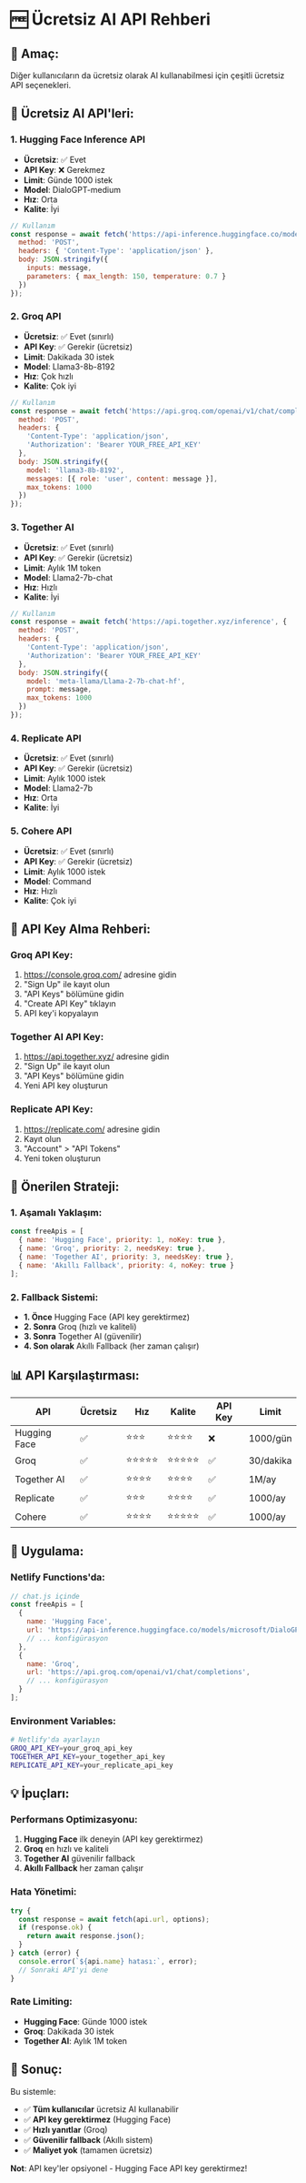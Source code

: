 # 🆓 Ücretsiz AI API Rehberi

## 🎯 **Amaç:**
Diğer kullanıcıların da ücretsiz olarak AI kullanabilmesi için çeşitli ücretsiz API seçenekleri.

## 🚀 **Ücretsiz AI API'leri:**

### **1. Hugging Face Inference API**
- **Ücretsiz**: ✅ Evet
- **API Key**: ❌ Gerekmez
- **Limit**: Günde 1000 istek
- **Model**: DialoGPT-medium
- **Hız**: Orta
- **Kalite**: İyi

```javascript
// Kullanım
const response = await fetch('https://api-inference.huggingface.co/models/microsoft/DialoGPT-medium', {
  method: 'POST',
  headers: { 'Content-Type': 'application/json' },
  body: JSON.stringify({
    inputs: message,
    parameters: { max_length: 150, temperature: 0.7 }
  })
});
```

### **2. Groq API**
- **Ücretsiz**: ✅ Evet (sınırlı)
- **API Key**: ✅ Gerekir (ücretsiz)
- **Limit**: Dakikada 30 istek
- **Model**: Llama3-8b-8192
- **Hız**: Çok hızlı
- **Kalite**: Çok iyi

```javascript
// Kullanım
const response = await fetch('https://api.groq.com/openai/v1/chat/completions', {
  method: 'POST',
  headers: {
    'Content-Type': 'application/json',
    'Authorization': 'Bearer YOUR_FREE_API_KEY'
  },
  body: JSON.stringify({
    model: 'llama3-8b-8192',
    messages: [{ role: 'user', content: message }],
    max_tokens: 1000
  })
});
```

### **3. Together AI**
- **Ücretsiz**: ✅ Evet (sınırlı)
- **API Key**: ✅ Gerekir (ücretsiz)
- **Limit**: Aylık 1M token
- **Model**: Llama2-7b-chat
- **Hız**: Hızlı
- **Kalite**: İyi

```javascript
// Kullanım
const response = await fetch('https://api.together.xyz/inference', {
  method: 'POST',
  headers: {
    'Content-Type': 'application/json',
    'Authorization': 'Bearer YOUR_FREE_API_KEY'
  },
  body: JSON.stringify({
    model: 'meta-llama/Llama-2-7b-chat-hf',
    prompt: message,
    max_tokens: 1000
  })
});
```

### **4. Replicate API**
- **Ücretsiz**: ✅ Evet (sınırlı)
- **API Key**: ✅ Gerekir (ücretsiz)
- **Limit**: Aylık 1000 istek
- **Model**: Llama2-7b
- **Hız**: Orta
- **Kalite**: İyi

### **5. Cohere API**
- **Ücretsiz**: ✅ Evet (sınırlı)
- **API Key**: ✅ Gerekir (ücretsiz)
- **Limit**: Aylık 1000 istek
- **Model**: Command
- **Hız**: Hızlı
- **Kalite**: Çok iyi

## 🔧 **API Key Alma Rehberi:**

### **Groq API Key:**
1. https://console.groq.com/ adresine gidin
2. "Sign Up" ile kayıt olun
3. "API Keys" bölümüne gidin
4. "Create API Key" tıklayın
5. API key'i kopyalayın

### **Together AI API Key:**
1. https://api.together.xyz/ adresine gidin
2. "Sign Up" ile kayıt olun
3. "API Keys" bölümüne gidin
4. Yeni API key oluşturun

### **Replicate API Key:**
1. https://replicate.com/ adresine gidin
2. Kayıt olun
3. "Account" > "API Tokens"
4. Yeni token oluşturun

## 🎯 **Önerilen Strateji:**

### **1. Aşamalı Yaklaşım:**
```javascript
const freeApis = [
  { name: 'Hugging Face', priority: 1, noKey: true },
  { name: 'Groq', priority: 2, needsKey: true },
  { name: 'Together AI', priority: 3, needsKey: true },
  { name: 'Akıllı Fallback', priority: 4, noKey: true }
];
```

### **2. Fallback Sistemi:**
- **1. Önce** Hugging Face (API key gerektirmez)
- **2. Sonra** Groq (hızlı ve kaliteli)
- **3. Sonra** Together AI (güvenilir)
- **4. Son olarak** Akıllı Fallback (her zaman çalışır)

## 📊 **API Karşılaştırması:**

| API | Ücretsiz | Hız | Kalite | API Key | Limit |
|-----|----------|-----|--------|---------|-------|
| Hugging Face | ✅ | ⭐⭐⭐ | ⭐⭐⭐⭐ | ❌ | 1000/gün |
| Groq | ✅ | ⭐⭐⭐⭐⭐ | ⭐⭐⭐⭐⭐ | ✅ | 30/dakika |
| Together AI | ✅ | ⭐⭐⭐⭐ | ⭐⭐⭐⭐ | ✅ | 1M/ay |
| Replicate | ✅ | ⭐⭐⭐ | ⭐⭐⭐⭐ | ✅ | 1000/ay |
| Cohere | ✅ | ⭐⭐⭐⭐ | ⭐⭐⭐⭐⭐ | ✅ | 1000/ay |

## 🚀 **Uygulama:**

### **Netlify Functions'da:**
```javascript
// chat.js içinde
const freeApis = [
  {
    name: 'Hugging Face',
    url: 'https://api-inference.huggingface.co/models/microsoft/DialoGPT-medium',
    // ... konfigürasyon
  },
  {
    name: 'Groq',
    url: 'https://api.groq.com/openai/v1/chat/completions',
    // ... konfigürasyon
  }
];
```

### **Environment Variables:**
```bash
# Netlify'da ayarlayın
GROQ_API_KEY=your_groq_api_key
TOGETHER_API_KEY=your_together_api_key
REPLICATE_API_KEY=your_replicate_api_key
```

## 💡 **İpuçları:**

### **Performans Optimizasyonu:**
1. **Hugging Face** ilk deneyin (API key gerektirmez)
2. **Groq** en hızlı ve kaliteli
3. **Together AI** güvenilir fallback
4. **Akıllı Fallback** her zaman çalışır

### **Hata Yönetimi:**
```javascript
try {
  const response = await fetch(api.url, options);
  if (response.ok) {
    return await response.json();
  }
} catch (error) {
  console.error(`${api.name} hatası:`, error);
  // Sonraki API'yi dene
}
```

### **Rate Limiting:**
- **Hugging Face**: Günde 1000 istek
- **Groq**: Dakikada 30 istek
- **Together AI**: Aylık 1M token

## 🎯 **Sonuç:**

Bu sistemle:
- ✅ **Tüm kullanıcılar** ücretsiz AI kullanabilir
- ✅ **API key gerektirmez** (Hugging Face)
- ✅ **Hızlı yanıtlar** (Groq)
- ✅ **Güvenilir fallback** (Akıllı sistem)
- ✅ **Maliyet yok** (tamamen ücretsiz)

**Not**: API key'ler opsiyonel - Hugging Face API key gerektirmez!
